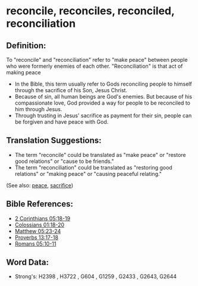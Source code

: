 # reconcile, reconciles, reconciled, reconciliation #

## Definition: ##

To "reconcile" and "reconciliation" refer to "make peace" between people who were formerly enemies of each other. "Reconciliation" is that act of making peace

* In the Bible, this term usually refer to Gods reconciling people to himself through the sacrifice of his Son, Jesus Christ.
* Because of sin, all human beings are God's enemies. But because of his compassionate love, God provided a way for people to be reconciled to him through Jesus.
* Through trusting in Jesus' sacrifice as payment for their sin, people can be forgiven and have peace with God.

## Translation Suggestions: ##

* The term "reconcile" could be translated as "make peace" or "restore good relations" or "cause to be friends."
* The term "reconciliation" could be translated as "restoring good relations" or "making peace" or "causing peaceful relating."

(See also: [peace](../other/peace.md), [sacrifice](../other/sacrifice.md))

## Bible References: ##

* [2 Corinthians 05:18-19](rc://en/tn/help/2co/05/18)
* [Colossians 01:18-20](rc://en/tn/help/col/01/18)
* [Matthew 05:23-24](rc://en/tn/help/mat/05/23)
* [Proverbs 13:17-18](rc://en/tn/help/pro/13/17)
* [Romans 05:10-11](rc://en/tn/help/rom/05/10)

## Word Data: ##

* Strong's: H2398 , H3722 , G604 , G1259 , G2433 , G2643, G2644
